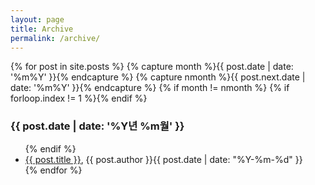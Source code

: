 ```yaml
---
layout: page
title: Archive
permalink: /archive/
---
```


<!-- from http://www.mitsake.net/2012/04/archives-in-jekyll/ -->

{% for post in site.posts %}
    {% capture month %}{{ post.date | date: '%m%Y' }}{% endcapture %}
    {% capture nmonth %}{{ post.next.date | date: '%m%Y' }}{% endcapture %}
    {% if month != nmonth %}
        {% if forloop.index != 1 %}</ul>{% endif %}
        <h3>{{ post.date | date: '%Y년 %m월' }}</h3><ul>
    {% endif %}
    <li> <a href="{{ post.url }}">{{ post.title }}</a><span>, {{ post.author }}</span><span class="date">{{ post.date | date: "%Y-%m-%d" }}</span></li>
{% endfor %}


